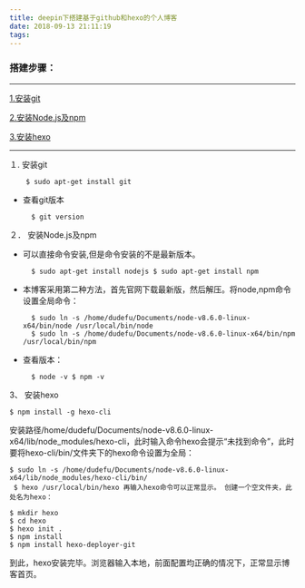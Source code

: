 ```yaml
---
title: deepin下搭建基于github和hexo的个人博客
date: 2018-09-13 21:11:19
tags:
---
```


### 搭建步骤：
---

[1.安装git](#1)

[2.安装Node.js及npm](#2)

[3.安装hexo](#3)

---


<span id="1">１. 安装git</span>


		$ sudo apt-get install git 

- 查看git版本


		$ git version 
<!--more-->

<span id="2">２． 安装Node.js及npm</span> 

- 可以直接命令安装,但是命令安装的不是最新版本。


		$ sudo apt-get install nodejs $ sudo apt-get install npm 

- 本博客采用第二种方法，首先官网下载最新版，然后解压。将node,npm命令设置全局命令：


		$ sudo ln -s /home/dudefu/Documents/node-v8.6.0-linux-x64/bin/node /usr/local/bin/node 
		$ sudo ln -s /home/dudefu/Documents/node-v8.6.0-linux-x64/bin/npm /usr/local/bin/npm 

- 查看版本：


		$ node -v $ npm -v 

 <span id="3">3、 安装hexo</span>

	$ npm install -g hexo-cli 
	
	
   安装路径/home/dudefu/Documents/node-v8.6.0-linux-x64/lib/node_modules/hexo-cli，此时输入命令hexo会提示“未找到命令”，此时要将hexo-cli/bin/文件夹下的hexo命令设置为全局：

	$ sudo ln -s /home/dudefu/Documents/node-v8.6.0-linux-x64/lib/node_modules/hexo-cli/bin/
	 $ hexo /usr/local/bin/hexo 再输入hexo命令可以正常显示。 创建一个空文件夹，此处名为hexo：

	$ mkdir hexo 
    $ cd hexo 
    $ hexo init . 
    $ npm install 
    $ npm install hexo-deployer-git 
    
 到此，hexo安装完毕。浏览器输入本地，前面配置均正确的情况下，正常显示博客首页。

